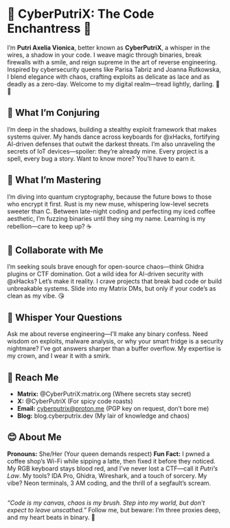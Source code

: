 # 👾 CyberPutriX: The Code Enchantress 👾

I’m **Putri Axelia Vionica**, better known as **CyberPutriX**, a whisper in the wires, a shadow in your code. I weave magic through binaries, break firewalls with a smile, and reign supreme in the art of reverse engineering. Inspired by cybersecurity queens like Parisa Tabriz and Joanna Rutkowska, I blend elegance with chaos, crafting exploits as delicate as lace and as deadly as a zero-day. Welcome to my digital realm—tread lightly, darling. 💾✨

## 🔮 What I’m Conjuring

I’m deep in the shadows, building a stealthy exploit framework that makes systems quiver. My hands dance across keyboards for @xHacks, fortifying AI-driven defenses that outwit the darkest threats. I’m also unraveling the secrets of IoT devices—spoiler: they’re already mine. Every project is a spell, every bug a story. Want to know more? You’ll have to earn it.

## 🌸 What I’m Mastering

I’m diving into quantum cryptography, because the future bows to those who encrypt it first. Rust is my new muse, whispering low-level secrets sweeter than C. Between late-night coding and perfecting my iced coffee aesthetic, I’m fuzzing binaries until they sing my name. Learning is my rebellion—care to keep up? ☕

## 💌 Collaborate with Me

I’m seeking souls brave enough for open-source chaos—think Ghidra plugins or CTF domination. Got a wild idea for AI-driven security with @xHacks? Let’s make it reality. I crave projects that break bad code or build unbreakable systems. Slide into my Matrix DMs, but only if your code’s as clean as my vibe. 😘

## 💬 Whisper Your Questions

Ask me about reverse engineering—I’ll make any binary confess. Need wisdom on exploits, malware analysis, or why your smart fridge is a security nightmare? I’ve got answers sharper than a buffer overflow. My expertise is my crown, and I wear it with a smirk.

## 📮 Reach Me

* **Matrix:** @CyberPutriX:matrix.org (Where secrets stay secret)
* **X:** @CyberPutriX (For spicy code roasts)
* **Email:** cyberputrix@proton.me (PGP key on request, don’t bore me)
* **Blog:** blog.cyberputrix.dev (My lair of knowledge and chaos)

## 😊 About Me

**Pronouns:** She/Her (Your queen demands respect)
**Fun Fact:** I pwned a coffee shop’s Wi-Fi while sipping a latte, then fixed it before they noticed. My RGB keyboard stays blood red, and I’ve never lost a CTF—call it _Putri’s Law_. My tools? IDA Pro, Ghidra, Wireshark, and a touch of sorcery. My vibe? Neon terminals, 3 AM coding, and the thrill of a segfault’s scream.

##

_“Code is my canvas, chaos is my brush. Step into my world, but don’t expect to leave unscathed.”_
Follow me, but beware: I’m three proxies deep, and my heart beats in binary. 💜
